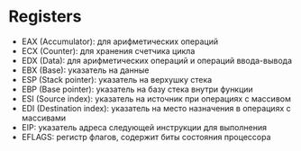 # Registers 
- EAX (Accumulator): для арифметических операций
- ECX (Counter): для хранения счетчика цикла
- EDX (Data): для арифметических операций и операций ввода-вывода
- EBX (Base): указатель на данные
- ESP (Stack pointer): указатель на верхушку стека
- EBP (Base pointer): указатель на базу стека внутри функции
- ESI (Source index): указатель на источник при операциях с массивом
- EDI (Destination index): указатель на место назначения в операциях с массивами
- EIP: указатель адреса следующей инструкции для выполнения
- EFLAGS: регистр флагов, содержит биты состояния процессора